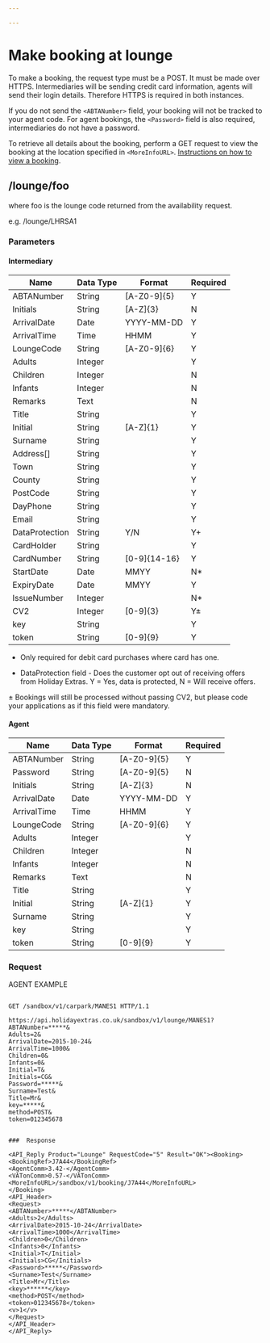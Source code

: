 ```yaml
---

---
```


# Make booking at lounge



To make a booking, the request type must be a POST. It must be made over HTTPS. Intermediaries will be sending credit card information, agents will send their login details. Therefore HTTPS is required in both instances.

If you do not send the `<ABTANumber>` field, your booking will not be tracked to your agent code. For agent bookings, the `<Password>` field is also required, intermediaries do not have a password.


To retrieve all details about the booking, perform a GET request to view the booking at the location specified in `<MoreInfoURL>`. [Instructions on how to view a booking](/hxapi/viewamendcancel/view).

## /lounge/foo

where foo is the lounge code returned from the availability request.

e.g. /lounge/LHRSA1










### Parameters

#### Intermediary

 | Name           | Data Type | Format       | Required |
 | ----           | --------- | ------       | -------- |
 | ABTANumber     | String    | [A-Z0-9]{5}  | Y        |
 | Initials       | String    | [A-Z]{3}     | N        |
 | ArrivalDate    | Date      | YYYY-MM-DD   | Y        |
 | ArrivalTime    | Time      | HHMM         | Y        |
 | LoungeCode     | String    | [A-Z0-9]{6}  | Y        |
 | Adults         | Integer   |              | Y        |
 | Children       | Integer   |              | N        |
 | Infants        | Integer   |              | N        |
 | Remarks        | Text      |              | N        |
 | Title          | String    |              | Y        |
 | Initial        | String    | [A-Z]{1}     | Y        |
 | Surname        | String    |              | Y        |
 | Address[]      | String    |              | Y        |
 | Town           | String    |              | Y        |
 | County         | String    |              | Y        |
 | PostCode       | String    |              | Y        |
 | DayPhone       | String    |              | Y        |
 | Email          | String    |              | Y        |
 | DataProtection | String    | Y/N          | Y+       |
 | CardHolder     | String    |              | Y        |
 | CardNumber     | String    | [0-9]{14-16} | Y        |
 | StartDate      | Date      | MMYY         | N*       |
 | ExpiryDate     | Date      | MMYY         | Y        |
 | IssueNumber    | Integer   |              | N*       |
 | CV2            | Integer   | [0-9]{3}     | Y±      |
 | key            | String    |              | Y        |
 | token          | String    | [0-9]{9}     | Y        |


* Only required for debit card purchases where card has one.

+ DataProtection field - Does the customer opt out of receiving offers from Holiday Extras. Y = Yes, data is protected, N = Will receive offers.

± Bookings will still be processed without passing CV2, but please code your applications as if this field were mandatory.

#### Agent

 | Name        | Data Type | Format      | Required |
 | ----        | --------- | ------      | -------- |
 | ABTANumber  | String    | [A-Z0-9]{5} | Y        |
 | Password    | String    | [A-Z0-9]{5} | N        |
 | Initials    | String    | [A-Z]{3}    | N        |
 | ArrivalDate | Date      | YYYY-MM-DD  | Y        |
 | ArrivalTime | Time      | HHMM        | Y        |
 | LoungeCode  | String    | [A-Z0-9]{6} | Y        |
 | Adults      | Integer   |             | Y        |
 | Children    | Integer   |             | N        |
 | Infants     | Integer   |             | N        |
 | Remarks     | Text      |             | N        |
 | Title       | String    |             | Y        |
 | Initial     | String    | [A-Z]{1}    | Y        |
 | Surname     | String    |             | Y        |
 | key         | String    |             | Y        |
 | token       | String    | [0-9]{9}    | Y        |




### Request

AGENT EXAMPLE

```

GET /sandbox/v1/carpark/MANES1 HTTP/1.1

https://api.holidayextras.co.uk/sandbox/v1/lounge/MANES1?
ABTANumber=*****&
Adults=2&
ArrivalDate=2015-10-24&
ArrivalTime=1000&
Children=0&
Infants=0&
Initial=T&
Initials=CG&
Password=*****&
Surname=Test&
Title=Mr&
key=*****&
method=POST&
token=012345678


###  Response

<API_Reply Product="Lounge" RequestCode="5" Result="OK"><Booking>
<BookingRef>J7A44</BookingRef>
<AgentComm>3.42-</AgentComm>
<VATonComm>0.57-</VATonComm>
<MoreInfoURL>/sandbox/v1/booking/J7A44</MoreInfoURL>
</Booking>
<API_Header>
<Request>
<ABTANumber>*****</ABTANumber>
<Adults>2</Adults>
<ArrivalDate>2015-10-24</ArrivalDate>
<ArrivalTime>1000</ArrivalTime>
<Children>0</Children>
<Infants>0</Infants>
<Initial>T</Initial>
<Initials>CG</Initials>
<Password>*****</Password>
<Surname>Test</Surname>
<Title>Mr</Title>
<key>******</key>
<method>POST</method>
<token>012345678</token>
<v>1</v>
</Request>
</API_Header>
</API_Reply>

